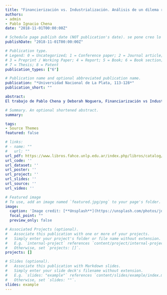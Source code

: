 ```yaml
---
title: "Financierización vs. Industrialización. Análisis de un dilema recurrente en la Argentina"
authors:
- admin
- Pablo Ignacio Chena
date: "2018-11-01T00:00:00Z"

# Schedule page publish date (NOT publication's date). se pone creo lo programado para ser publicado por la revista
publishDate: "2018-11-01T00:00:00Z"

# Publication type.
# Legend: 0 = Uncategorized; 1 = Conference paper; 2 = Journal article;
# 3 = Preprint / Working Paper; 4 = Report; 5 = Book; 6 = Book section;
# 7 = Thesis; 8 = Patent
publication_types: ["6"]

# Publication name and optional abbreviated publication name.
publication: "*Universidad Nacional de La Plata, 113-128*"
publication_short: ""

abstract:
El trabajo de Pablo Chena y Deborah Noguera, Financiarización vs Industrialización. Análisis de un dilema recurrente en la Argentina?, aporta a la discusión sobre la efectividad de dos tipos o regímenes de crecimiento diferenciados: uno basado en la financiarización y otro basado en la industrialización. Luego de reconocer un giro significativo en las políticas económicas posteriores a 2015 que favoreció la inserción en cadenas globales de valor y la financiarización, el texto realiza un estudio econométrico con datos de panel para diferentes países. A partir de este estudio, los autores afirman que la evidencia que se presenta niega que el control financiero de los modelos nacionales de desarrollo pueda resultar en una estrategia de crecimiento alternativa al desarrollismo clásico. Por el contrario, encuentran que el modelo de financiarización tiende al estancamiento y la distribución regresiva de ingresos, mientras que un modelo de industrialización y bajas tasas de interés, han mostrado efectos positivos para el crecimiento y la distribución de ingresos en las economías de América Latina

# Summary. An optional shortened abstract.
summary: 

tags:
- Source Themes
featured: false

# links:
# - name: ""
#   url: ""
url_pdf: https://www.libros.fahce.unlp.edu.ar/index.php/libros/catalog/view/120/149/1117-1
url_code: ''
url_dataset: ''
url_poster: ''
url_project: ''
url_slides: ''
url_source: ''
url_video: ''

# Featured image
# To use, add an image named `featured.jpg/png` to your page's folder. 
image:
  caption: 'Image credit: [**Unsplash**](https://unsplash.com/photos/jdD8gXaTZsc)'
  focal_point: ""
  preview_only: false

# Associated Projects (optional).
#   Associate this publication with one or more of your projects.
#   Simply enter your project's folder or file name without extension.
#   E.g. `internal-project` references `content/project/internal-project/index.md`.
#   Otherwise, set `projects: []`.
projects: []

# Slides (optional).
#   Associate this publication with Markdown slides.
#   Simply enter your slide deck's filename without extension.
#   E.g. `slides: "example"` references `content/slides/example/index.md`.
#   Otherwise, set `slides: ""`.
slides: example
---
```

